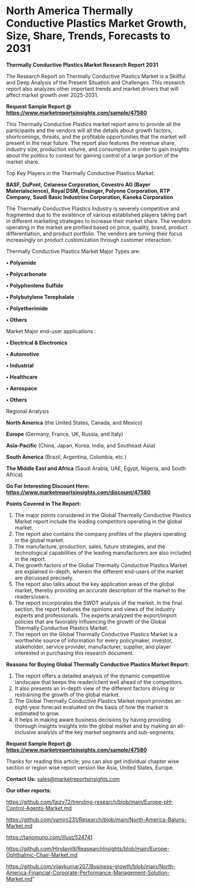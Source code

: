 # North America Thermally Conductive Plastics Market Growth, Size, Share, Trends, Forecasts to 2031

<strong>Thermally Conductive Plastics Market Research Report 2031</strong>

The Research Report on Thermally Conductive Plastics Market is a Skillful and Deep Analysis of the Present Situation and Challenges. This research report also analyzes other important trends and market drivers that will affect market growth over 2025-2031.

<strong>Request Sample Report @ <a href=https://www.marketreportsinsights.com/sample/47580>https://www.marketreportsinsights.com/sample/47580</a></strong>

This Thermally Conductive Plastics market report aims to provide all the participants and the vendors will all the details about growth factors, shortcomings, threats, and the profitable opportunities that the market will present in the near future. The report also features the revenue share, industry size, production volume, and consumption in order to gain insights about the politics to contest for gaining control of a large portion of the market share.

Top Key Players in the Thermally Conductive Plastics Market:

<strong>BASF, DuPont, Celanese Corporation, Covestro AG (Bayer Materialscience), Royal DSM, Ensinger, Polyone Corporation, RTP Company, Saudi Basic Industries Corporation, Kaneka Corporation</strong>

The Thermally Conductive Plastics Industry is severely competitive and fragmented due to the existence of various established players taking part in different marketing strategies to increase their market share. The vendors operating in the market are profiled based on price, quality, brand, product differentiation, and product portfolio. The vendors are turning their focus increasingly on product customization through customer interaction.

Thermally Conductive Plastics Market Major Types are:

<strong>•  Polyamide

•  Polycarbonate

•  Polyphenlene Sulfide

•  Polybutylene Terephalate

•  Polyetherimide

•  Others</strong>

Market Major end-user applications :

<strong>•  Electrical & Electronics

•  Automotive

•  Industrial

•  Healthcare

•  Aerospace

•  Others</strong>

Regional Analysis

</u><strong><b>North America</b></strong> (the United States, Canada, and Mexico)

<strong><b>Europe </b></strong>(Germany, France, UK, Russia, and Italy)

<strong><b>Asia-Pacific</b></strong> (China, Japan, Korea, India, and Southeast Asia)

<strong><b>South America</b></strong> (Brazil, Argentina, Colombia, etc.)

<strong><b>The Middle East and Africa</b></strong> (Saudi Arabia, UAE, Egypt, Nigeria, and South Africa)

<strong>Go For Interesting Discount Here: <a href=https://www.marketreportsinsights.com/discount/47580>https://www.marketreportsinsights.com/discount/47580</a></strong>

<strong>Points Covered in The Report:</strong>
<ol>
  <li>The major points considered in the Global Thermally Conductive Plastics Market report include the leading competitors operating in the global market.</li>
  <li>The report also contains the company profiles of the players operating in the global market.</li>
  <li>The manufacture, production, sales, future strategies, and the technological capabilities of the leading manufacturers are also included in the report.</li>
  <li>The growth factors of the Global Thermally Conductive Plastics Market are explained in-depth, wherein the different end-users of the market are discussed precisely.</li>
  <li>The report also talks about the key application areas of the global market, thereby providing an accurate description of the market to the readers/users.</li>
  <li>The report incorporates the SWOT analysis of the market. In the final section, the report features the opinions and views of the industry experts and professionals. The experts analyzed the export/import policies that are favorably influencing the growth of the Global Thermally Conductive Plastics Market.</li>
  <li>The report on the Global Thermally Conductive Plastics Market is a worthwhile source of information for every policymaker, investor, stakeholder, service provider, manufacturer, supplier, and player interested in purchasing this research document.</li>
</ol>
<strong>Reasons for Buying Global Thermally Conductive Plastics Market Report:</strong>

<ol>
  <li>The report offers a detailed analysis of the dynamic competitive landscape that keeps the reader/client well ahead of the competitors.</li>
  <li>It also presents an in-depth view of the different factors driving or restraining the growth of the global market.</li>
  <li>The Global Thermally Conductive Plastics Market report provides an eight-year forecast evaluated on the basis of how the market is estimated to grow.</li>
  <li>It helps in making aware business decisions by having providing thorough insights insights into the global market and by making an all-inclusive analysis of the key market segments and sub-segments.</li>
</ol>
<strong>Request Sample Report @ <a href=https://www.marketreportsinsights.com/sample/47580>https://www.marketreportsinsights.com/sample/47580</a></strong>


Thanks for reading this article; you can also get individual chapter wise section or region wise report version like Asia, United States, Europe.

<strong>Contact Us:</strong>
sales@marketreportsinsights.com

<strong>Our other reports:</strong>

<a href=https://github.com/faizy72/trending-research/blob/main/Europe-pH-Control-Agents-Market.md>https://github.com/faizy72/trending-research/blob/main/Europe-pH-Control-Agents-Market.md</a>

<a href=https://github.com/yamini231/Research/blob/main/North-America-Baluns-Market.md>https://github.com/yamini231/Research/blob/main/North-America-Baluns-Market.md</a>

<a href=https://tanomuno.com/illust/524741>https://tanomuno.com/illust/524741</a>

<a href=https://github.com/Hindavii9/ReasearchInsights/blob/main/Europe-Ophthalmic-Chair-Market.md>https://github.com/Hindavii9/ReasearchInsights/blob/main/Europe-Ophthalmic-Chair-Market.md</a>

<a href=https://github.com/vijaykumar207/Business-growth/blob/main/North-America-Financial-Corporate-Performance-Management-Solution-Market.md>https://github.com/vijaykumar207/Business-growth/blob/main/North-America-Financial-Corporate-Performance-Management-Solution-Market.md</a>"
